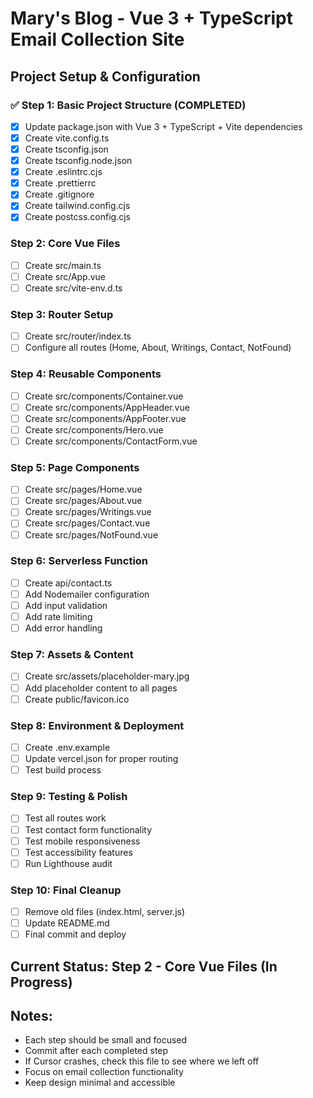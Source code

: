 # Mary's Blog - Vue 3 + TypeScript Email Collection Site

## Project Setup & Configuration

### ✅ Step 1: Basic Project Structure (COMPLETED)
- [x] Update package.json with Vue 3 + TypeScript + Vite dependencies
- [x] Create vite.config.ts
- [x] Create tsconfig.json
- [x] Create tsconfig.node.json
- [x] Create .eslintrc.cjs
- [x] Create .prettierrc
- [x] Create .gitignore
- [x] Create tailwind.config.cjs
- [x] Create postcss.config.cjs

### Step 2: Core Vue Files
- [ ] Create src/main.ts
- [ ] Create src/App.vue
- [ ] Create src/vite-env.d.ts

### Step 3: Router Setup
- [ ] Create src/router/index.ts
- [ ] Configure all routes (Home, About, Writings, Contact, NotFound)

### Step 4: Reusable Components
- [ ] Create src/components/Container.vue
- [ ] Create src/components/AppHeader.vue
- [ ] Create src/components/AppFooter.vue
- [ ] Create src/components/Hero.vue
- [ ] Create src/components/ContactForm.vue

### Step 5: Page Components
- [ ] Create src/pages/Home.vue
- [ ] Create src/pages/About.vue
- [ ] Create src/pages/Writings.vue
- [ ] Create src/pages/Contact.vue
- [ ] Create src/pages/NotFound.vue

### Step 6: Serverless Function
- [ ] Create api/contact.ts
- [ ] Add Nodemailer configuration
- [ ] Add input validation
- [ ] Add rate limiting
- [ ] Add error handling

### Step 7: Assets & Content
- [ ] Create src/assets/placeholder-mary.jpg
- [ ] Add placeholder content to all pages
- [ ] Create public/favicon.ico

### Step 8: Environment & Deployment
- [ ] Create .env.example
- [ ] Update vercel.json for proper routing
- [ ] Test build process

### Step 9: Testing & Polish
- [ ] Test all routes work
- [ ] Test contact form functionality
- [ ] Test mobile responsiveness
- [ ] Test accessibility features
- [ ] Run Lighthouse audit

### Step 10: Final Cleanup
- [ ] Remove old files (index.html, server.js)
- [ ] Update README.md
- [ ] Final commit and deploy

## Current Status: Step 2 - Core Vue Files (In Progress)

## Notes:
- Each step should be small and focused
- Commit after each completed step
- If Cursor crashes, check this file to see where we left off
- Focus on email collection functionality
- Keep design minimal and accessible
